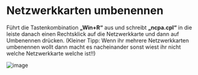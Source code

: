 Netzwerkkarten umbenennen
===

Führt die Tastenkombination **„Win+R“** aus und schreibt **„ncpa.cpl“** in die leiste danach einen Rechtsklick auf die Netzwerkkarte und dann auf Umbenennen drücken. (Kleiner Tipp: Wenn ihr mehrere Netzwerkkarten umbenennen wollt dann macht es nacheinander sonst wiest ihr nicht welche Netzwerkkarte welche ist!!)

![image](https://github.com/user-attachments/assets/092f8212-ee63-4404-b75d-5c7b8fef4425)
